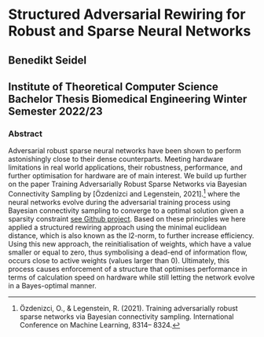 # Structured Adversarial Rewiring for Robust and Sparse Neural Networks
## Benedikt Seidel
## Institute of Theoretical Computer Science Bachelor Thesis Biomedical Engineering Winter Semester 2022/23

### Abstract
Adversarial robust sparse neural networks have been shown to perform astonishingly close to their dense counterparts. Meeting hardware limitations in real world applications, their robustness, performance, and further optimisation for hardware are of main interest. We build up further on the paper Training Adversarially Robust Sparse Networks via Bayesian Connectivity Sampling by [Özdenizci and Legenstein, 2021].[^1] where the neural networks evolve during the adversarial training process using Bayesian connectivity sampling to converge to a optimal solution given a sparsity constraint [see Github project](https://github.com/IGITUGraz/SparseAdversarialTraining). Based on these principles we here applied a structured rewiring approach using the minimal euclidean distance, which is also known as the l2-norm, to further increase efficiency. Using this new approach, the reinitialisation of weights, which have a value smaller or equal to zero, thus symbolising a dead-end of information flow, occurs close to active weights (values larger than 0). Ultimately, this process causes enforcement of a structure that optimises performance in terms of calculation speed on hardware while still letting the network evolve in a Bayes-optimal manner.


[^1]: Özdenizci, O., & Legenstein, R. (2021). Training adversarially robust sparse networks via Bayesian connectivity sampling. International Conference on Machine Learning, 8314– 8324.
